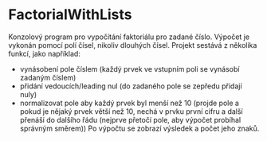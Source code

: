 # FactorialWithLists
Konzolový program pro vypočítání faktoriálu pro zadané číslo. Výpočet je vykonán pomocí polí čísel, nikoliv dlouhých čísel.
Projekt sestává z několika funkcí, jako například:
- vynásobení pole číslem (každý prvek ve vstupním poli se vynásobí zadaným číslem)
- přidání vedoucích/leading nul (do zadaného pole se zepředu přidají nuly)
- normalizovat pole aby každý prvek byl menší než 10 (projde pole a pokud je nějaký prvek větší než 10, nechá v prvku první cifru a další přenáší do dalšího řádu (nejprve přetočí pole, aby výpočet probíhal správným směrem))
Po výpočtu se zobrazí výsledek a počet jeho znaků.
